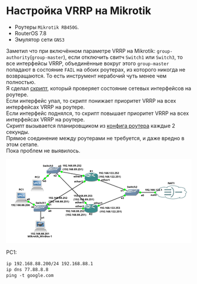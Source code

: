 # Настройка VRRP на Mikrotik
- Роутеры `Mikrotik RB450G`.
- RouterOS 7.8
- Эмулятор сети `GNS3`  

Заметил что при включённом параметре VRRP на Mikrotik: `group-authority`(`group-master`),
если отключить свитч `Switch1` или `Switch3`, то все интерфейсы VRRP, объединённые вокруг этого 
`group-master` попадают в состояние `FAIL` на обоих роутерах, из которого никогда не возвращаются.
То есть инструмент нерабочий чуть менее чем полностью.  
Я сделал [скрипт](checkLinkDown.rsc), который проверяет состояние сетевых интерфейсов на роутере.  
Если интерфейс упал, то скрипт понижает приоритет VRRP на всех интерфейсах VRRP на роутере.  
Если интерфейс поднялся, то скрипт повышает приоритет VRRP на всех интерфейсах VRRP на роутере.  
Скрипт вызывается планировщиком из [конфига роутера](config-vrrp.rsc) каждые 2 секунды.  
Прямое соединение между роутерами не требуется, и даже вредно в этом сетапе.  
Пока проблем не выявилось.

![Схема сети](net1.png)  

PC1:
```shell
ip 192.168.88.200/24 192.168.88.1
ip dns 77.88.8.8
ping -t google.com
```